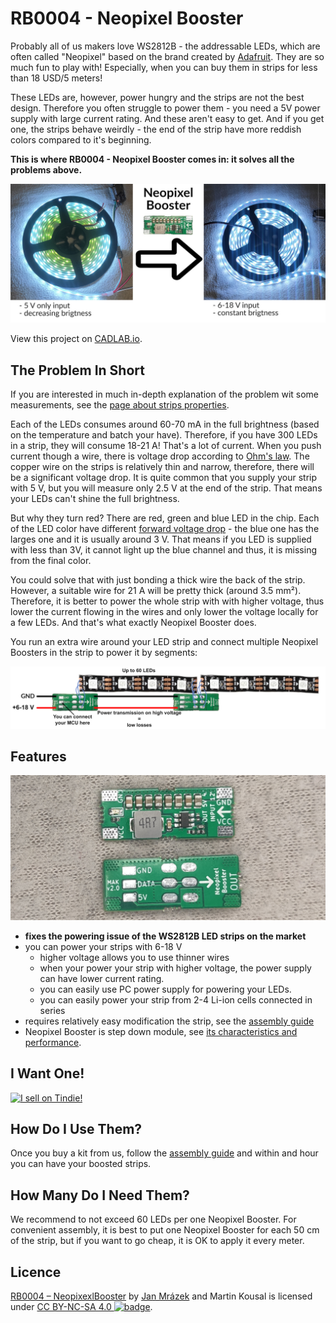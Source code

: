 # RB0004 - Neopixel Booster

Probably all of us makers love WS2812B - the addressable LEDs, which are often
called "Neopixel" based on the brand created by
[Adafruit](https://learn.adafruit.com/adafruit-neopixel-uberguide). They are so
much fun to play with! Especially, when you can buy them in strips for less than
18 USD/5 meters!

These LEDs are, however, power hungry and the strips are not the best design.
Therefore you often struggle to power them - you need a 5V power supply with
large current rating. And these aren't easy to get. And if you get one, the
strips behave weirdly - the end of the strip have more reddish colors compared
to it's beginning.

**This is where RB0004 - Neopixel Booster comes in: it solves all the problems
above.**

![Header](evaluation/assets/header.jpg)

View this project on [CADLAB.io](https://cadlab.io/project/23122).


## The Problem In Short

If you are interested in much in-depth explanation of the problem wit some
measurements, see the [page about strips properties](properties.md).

Each of the LEDs consumes around 60-70 mA in the full brightness (based on the
temperature and batch your have). Therefore, if you have 300 LEDs in a strip,
they will consume 18-21 A! That's a lot of current. When you push current though
a wire, there is voltage drop according to [Ohm's
law](https://en.wikipedia.org/wiki/Ohm%27s_law). The copper wire on the strips
is relatively thin and narrow, therefore, there will be a significant voltage
drop. It is quite common that you supply your strip with 5 V, but you will
measure only 2.5 V at the end of the strip. That means your LEDs can't shine the
full brightness.

But why they turn red? There are red, green and blue LED in the
chip. Each of the LED color have different [forward voltage
drop](https://en.wikipedia.org/wiki/LED_circuit) - the blue one has the larges
one and it is usually around 3 V. That means if you LED is supplied with less
than 3V, it cannot light up the blue channel and thus, it is missing from the
final color.

You could solve that with just bonding a thick wire the back of the strip.
However, a suitable wire for 21 A will be pretty thick (around 3.5 mm²).
Therefore, it is better to power the whole strip with with higher voltage, thus
lower the current flowing in the wires and only lower the voltage locally for a
few LEDs. And that's what exactly Neopixel Booster does.

You run an extra wire around your LED strip and connect multiple Neopixel
Boosters in the strip to power it by segments:

![Wiring diagram](evaluation/assets/wiring.jpg)

## Features

![The photo of the modules](evaluation/assets/modules.jpg)

- **fixes the powering issue of the WS2812B LED strips on the market**
- you can power your strips with 6-18 V
    - higher voltage allows you to use thinner wires
    - when your power your strip with higher voltage, the power supply can have
      lower current rating.
    - you can easily use PC power supply for powering your LEDs.
    - you can easily power your strip from 2-4 Li-ion cells connected in series
- requires relatively easy modification the strip, see the [assembly
  guide](assembly.md)
- Neopixel Booster is step down module, see  [its characteristics and
  performance](https://roboticsbrno.github.io/RB0004-NeopixelBooster/eval_v2/index.html).

## I Want One!

[![I sell on
Tindie!](https://d2ss6ovg47m0r5.cloudfront.net/badges/tindie-mediums.png)](https://www.tindie.com/stores/yaqwsx/?ref=offsite_badges&utm_source=sellers_yaqwsx&utm_medium=badges&utm_campaign=badge_large)

## How Do I Use Them?

Once you buy a kit from us, follow the [assembly guide](assembly.md) and
within and hour you can have your boosted strips.

## How Many Do I Need Them?

We recommend to not exceed 60 LEDs per one Neopixel Booster. For convenient
assembly, it is best to put one Neopixel Booster for each 50 cm of the strip,
but if you want to go cheap, it is OK to apply it every meter.

## Licence

[RB0004 –
NeopixexlBooster](https://github.com/RoboticsBrno/RB0004-NeopixelBooster) by
[Jan Mrázek](https://honzamrazek.cz) and Martin Kousal is licensed under [CC
BY-NC-SA 4.0
![badge](https://licensebuttons.net/l/by-nc-sa/4.0/80x15.png)](https://creativecommons.org/licenses/by-nc-sa/4.0).
